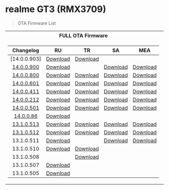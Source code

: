 # realme GT3 (RMX3709)
> OTA Firmware List

<table>
<tr><th>FULL OTA Firmware</th><th>RU Rollback Firmware</th><th>Zips for Substitution</th></tr>
<tr><td>

Changelog | RU | TR | SA | MEA
:---: | :---: | :---: | :---: | :---:
[14.0.0.903] | [Download](https://gauss-otacostmanual-eu.allawnofs.com/remove-bd563e8905094fafd3fff96716c35851/component-ota/24/09/27/79390dac38f5414a9f2e10400371eecc.zip) | [Download](https://gauss-otacostmanual-eu.allawnofs.com/remove-bbfb4ca312328078f8c59ae9940e1e6f/component-ota/24/09/27/de6c6b287092436d911ad4173257af77.zip) |  | 
[14.0.0.900](https://t.me/gt3neo5hub/202/171530) | [Download](https://gauss-otacostmanual-eu.allawnofs.com/remove-496bb3e4b0cb847f49c2c9a4a893ebf4/component-ota/24/08/16/e0de0c13a4834a23922d9d39d420a633.zip) |  | [Download](https://gauss-otacostmanual-eu.allawnofs.com/remove-918f9193cc0f016d08fb7a68f94b3af5/component-ota/24/08/16/e3d6190ec1274fa38a8ba9e91c82fcc3.zip) | [Download](https://gauss-otacostmanual-eu.allawnofs.com/remove-338a8bf676f10f711c6085a42f556a6f/component-ota/24/08/16/6e4309defaa04d70b0c28b4983112086.zip)
[14.0.0.800](https://t.me/gt3neo5hub/202/151126) | [Download](https://gauss-otacostmanual-eu.allawnofs.com/remove-f8e78c3f03b085583737253b6183a274/component-ota/24/06/20/58625a273d914e39ac3414ba786fe22a.zip) | [Download](https://gauss-otacostmanual-eu.allawnofs.com/remove-a2299c12561481af3dcc5773a818d83f/component-ota/24/06/20/4319c6f06325430d883b0a7d81b5562d.zip) | [Download](https://gauss-otacostmanual-eu.allawnofs.com/remove-20bd0eb119f7001b7bcf76d6bf090655/component-ota/24/06/20/f08266ee22b94ceb82dc36115f6c03ed.zip) | [Download](https://gauss-otacostmanual-eu.allawnofs.com/remove-9bda361b8bd600c4638af7b3d3109b10/component-ota/24/06/20/3c85c29ab98c48398e10e74f35f8fb14.zip)    
[14.0.0.601](https://t.me/gt3neo5hub/202/132355) | [Download](https://gauss-otacostmanual-eu.allawnofs.com/remove-bd7d9737b42eff22b2c91e1028c9ff6c/component-ota/24/04/11/0ce94989b47445b093987863f4ce7eeb.zip) | [Download](https://gauss-otacostmanual-eu.allawnofs.com/remove-cfabd71889cd729fa919b1026b91b328/component-ota/24/04/11/424749fb77764b3dac175318cf00fa09.zip) | [Download](https://gauss-otacostmanual-eu.allawnofs.com/remove-b5787d2ec94acd81c6886c501126f2c8/component-ota/24/04/11/a3805a79b78b4e10a36779372121760c.zip) | [Download](https://gauss-otacostmanual-eu.allawnofs.com/remove-3bc3bcc33f78f14b1bf8a44c69e71a30/component-ota/24/04/11/889bd4a7f1674442ac637eaf78adc3de.zip)   
[14.0.0.411](https://t.me/gt3neo5hub/202/100166) | [Download](https://gauss-otacostmanual-eu.allawnofs.com/remove-00ab8cc4f1eddfba7cedfef916517711/component-ota/24/03/12/0f42ee8484cc453693a0128a035ceeaa.zip) | [Download](https://gauss-otacostmanual-eu.allawnofs.com/remove-2c4bcc3b727e0a594acb5a69475a9554/component-ota/24/03/12/fb0c0db2c19547568f8ef9db257c200d.zip) | [Download](https://gauss-otacostmanual-eu.allawnofs.com/remove-d0d6e3f279c3ff65848f3a34cbc5fe0f/component-ota/24/03/12/d727ef1aafc2414e941c7a92576edf40.zip) | [Download](https://gauss-componentotacostmanual-eu.allawnofs.com/remove-5f57fc7f9afea64dad15e68767d80203/component-ota/24/03/12/9c508d943dc447888ac96185258ecf67.zip)   
[14.0.0.212](https://t.me/gt3neo5hub/202/74451) | [Download](https://gauss-otacostmanual-eu.allawnofs.com/remove-c8dec88f7a15af4b7a95bcd0b15e3abd/component-ota/24/01/25/dcc1eec2012c49bfb2a9e683590d9a42.zip) | [Download](https://gauss-otacostmanual-eu.allawnofs.com/remove-ccd51cfcdd153788523b006c812824cc/component-ota/24/01/25/757c7abbcffa4c8c853368750481c951.zip) | [Download](https://gauss-otacostmanual-sg.allawnofs.com/remove-25cd9835cd40c9711c86d4d158d25e1d/component-ota/24/01/25/eb1eb7eb462740469a88810aa4f12fc1.zip) | [Download](https://gauss-otacostmanual-sg.allawnofs.com/remove-069fd342d136063747c9e68f26851c35/component-ota/24/01/25/5d4e004879f74081867ab8f55572b2ca.zip)  
[14.0.0.501](https://t.me/gt3neo5hub/202/59151) | [Download](https://gauss-otacostmanual-sg.allawnofs.com/remove-5e2bc06a164de46f06f4c46054aa7474/component-ota/23/12/21/c0106bf191bd4cc082c82ede8a072d5d.zip) | [Download](https://gauss-otacostmanual-eu.allawnofs.com/remove-c2e15ea64df0aaaf69be6b04557d022e/component-ota/23/12/21/d684a9dc74fa4317987db86b6e1796aa.zip) | [Download](https://gauss-otacostmanual-eu.allawnofs.com/remove-9eb4058c8235e873e22eadb4cd0b80e0/component-ota/23/12/21/e49f352938c14321a09a957883ac8b31.zip) | [Download](https://gauss-otacostmanual-eu.allawnofs.com/remove-1f9d2c9ac5e0dc642f1a055fa3637ede/component-ota/23/12/21/d61f65991f744bcd81263c66dcc389c4.zip)  
[14.0.0.86](https://t.me/gt3neo5hub/202/45860) | [Download](https://gauss-otacostmanual-sg.allawnofs.com/remove-1d0c8ad1641403ff185273cce16c2281/component-ota/23/11/28/ead7830b698b462c96ed0afc75f9e107.zip) |  |  |  
[13.1.0.513](https://t.me/gt3neo5hub/202/38021) | [Download](https://gauss-otacostmanual-eu.allawnofs.com/remove-4bac864401cf32af99ff33107bc491d1/component-ota/23/11/09/f1713f03e2b548c98eca36ebb66f72f3.zip) | [Download](https://gauss-otacostmanual-eu.allawnofs.com/remove-995a2efe3d188060cc984afc5af824e5/component-ota/23/11/09/3d4e741f5dc34154b547d7588b8c7f6c.zip) | [Download](https://gauss-otacostmanual-eu.allawnofs.com/remove-fd92314e1cae1f6dad2ba823060c3922/component-ota/23/11/09/cd4d0ec041a2429aa84b4e08fb2ee1c2.zip) | [Download](https://gauss-otacostmanual-eu.allawnofs.com/remove-8b0fc296a34d3c2d7446fc16176e37bd/component-ota/23/11/09/35a2496fefb848bf9a21733ec9b623a0.zip) 
[13.1.0.512](https://t.me/gt3neo5hub/202/23875) | [Download](https://gauss-otacostmanual-sg.allawnofs.com/remove-ecb542bc458d8006a99ea4da0adb6af0/component-ota/23/09/26/6a12b95350be4a448539bfe2fdd8504f.zip) | [Download](https://gauss-otacostmanual-eu.allawnofs.com/remove-f9bfd0572ce292554f41fd7eaabb6dc9/component-ota/23/09/26/e7ccfae210ae4f5089f9d49ba29c71fe.zip) | [Download](https://gauss-otacostmanual-sg.allawnofs.com/remove-b1efee178379faeb7048d9e5d1cf6045/component-ota/23/09/26/412ef589a58942e7b4fb867a7eb892a6.zip) | [Download](https://gauss-otacostmanual-sg.allawnofs.com/remove-13e470ac6acbf2c955ff71d183f7033f/component-ota/23/09/26/367daea1a9774ef9ba6313a0bce60194.zip) 
13.1.0.511 | [Download](https://gauss-otacostmanual-eu.allawnofs.com/remove-225c62792b11b227dcf5b2bec37fc8e0/component-ota/23/09/19/9d48702f4414450fb60744019c61ab93.zip) |  | [Download](https://gauss-otacostmanual-eu.allawnofs.com/remove-2d30a8263b21d81add5907a99ff0250b/component-ota/23/09/19/90df84a15d2f4cdeba11edca8423ff60.zip) | [Download](https://gauss-otacostmanual-eu.allawnofs.com/remove-e1712fceb9a84a9ed30d88105a02d228/component-ota/23/09/19/71fae65268e9447fbf1029968b1cae0c.zip)
13.1.0.510 | [Download](https://gauss-otacostmanual-sg.allawnofs.com/remove-770fd41cb98866c43eea2d1374129c36/component-ota/23/08/29/4f0ebe693df64fbfb06c30106a918075.zip) | [Download](https://gauss-otacostmanual-eu.allawnofs.com/remove-8badf672da65ec5a7ee7862511dcef0f/component-ota/23/08/29/e3f51db7bd4a4c6dad90da5dd7fdaab7.zip) |  |  
13.1.0.508 |  | [Download](https://gauss-otacostmanual-sg.allawnofs.com/remove-8bb34546b4767b0ca0b921c87e012b37/component-ota/23/07/10/655f61b2de6f415184ef2e16b2275fd2.zip) |  |  
13.1.0.507 | [Download](https://gauss-otacostmanual-sg.allawnofs.com/remove-89a238433c1a8e86a60fc0e94fe57c8f/component-ota/23/06/29/44e30011126f4a5b81808f456b721b9b.zip) |  |  |
13.1.0.505 | [Download](https://gauss-otacostmanual-sg.allawnofs.com/remove-57d01b611610111117e3b649771feb27/component-ota/23/04/28/d9c2ce043d9b4992a0c8a40f64ff702e.zip) |  |  |

</td><td>

Verison | RU 
:---: | :---:
13.1.0.115 | [Download](https://download.c.realme.com/flash/Rollbackpack/GT3/RMX3709_11_A_OTA_0310_all_5DOdpZ_RU.zip) 

</td><td>

Verison | RU | TR | SA | MEA
:---: | :---: | :---: | :---: | :---:
14.0.0.900 | [Download](https://github.com/NeFeroN/Realme-GT3-Firmware/releases/download/gl.subs.900/RU_900_Subs.zip) |  | [Download](https://github.com/NeFeroN/Realme-GT3-Firmware/releases/download/gl.subs.900/SA_900_Subs.zip) | [Download](https://github.com/NeFeroN/Realme-GT3-Firmware/releases/download/gl.subs.900/MEA_900_Subs.zip)
14.0.0.800 | [Download](https://github.com/NeFeroN/Realme-GT3-Firmware/releases/download/gl.subs/RU_800_Subs.zip) | [Download](https://github.com/NeFeroN/Realme-GT3-Firmware/releases/download/gl.subs/TR_800_Subs.zip) | [Download](https://github.com/NeFeroN/Realme-GT3-Firmware/releases/download/gl.subs/SA_800_Subs.zip) | [Download](https://github.com/NeFeroN/Realme-GT3-Firmware/releases/download/gl.subs/MEA_800_Subs.zip)

</td></tr> </table>
